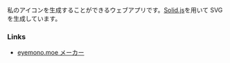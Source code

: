 <!-- markdownlint-disable-file MD041 -->

私のアイコンを生成することができるウェブアプリです。[Solid.js](https://www.solidjs.com/)を用いて SVG を生成しています。

### Links

- [eyemono.moe メーカー](https://icon-maker.eyemono.moe/)
